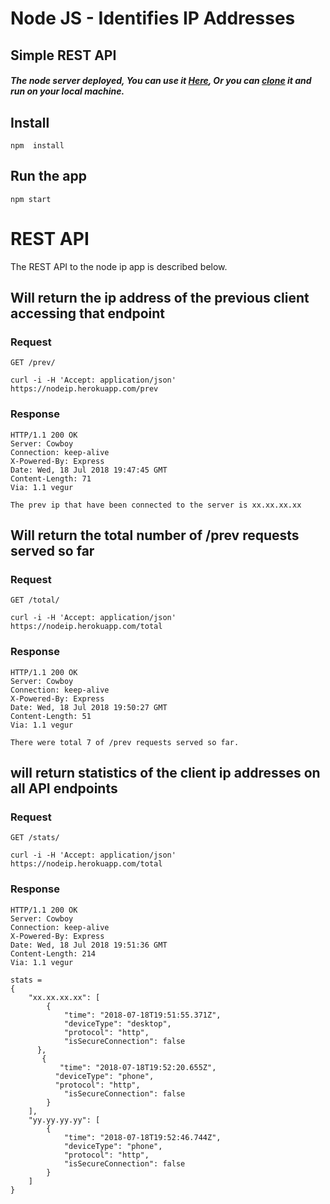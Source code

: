 # Node JS - Identifies IP Addresses
## Simple REST API



##### The node server deployed, You can use it [Here](https://nodeip.herokuapp.com), Or you can [clone](https://github.com/livnoni/NodeIp.git) it and run on your local machine.

## Install

    npm  install

## Run the app

    npm start
    
    
    
# REST API

The REST API to the node ip app is described below.

## Will return the ip address of the previous client accessing that endpoint

### Request

`GET /prev/`

    curl -i -H 'Accept: application/json' https://nodeip.herokuapp.com/prev

### Response
    HTTP/1.1 200 OK
    Server: Cowboy
    Connection: keep-alive
    X-Powered-By: Express
    Date: Wed, 18 Jul 2018 19:47:45 GMT
    Content-Length: 71
    Via: 1.1 vegur
    
    The prev ip that have been connected to the server is xx.xx.xx.xx

## Will return the total number of /prev requests served so far

### Request

`GET /total/`

    curl -i -H 'Accept: application/json' https://nodeip.herokuapp.com/total

### Response
    HTTP/1.1 200 OK
    Server: Cowboy
    Connection: keep-alive
    X-Powered-By: Express
    Date: Wed, 18 Jul 2018 19:50:27 GMT
    Content-Length: 51
    Via: 1.1 vegur
    
    There were total 7 of /prev requests served so far.
    
## will return statistics of the client ip addresses on all API endpoints

### Request

`GET /stats/`

    curl -i -H 'Accept: application/json' https://nodeip.herokuapp.com/total

### Response
    HTTP/1.1 200 OK
    Server: Cowboy
    Connection: keep-alive
    X-Powered-By: Express
    Date: Wed, 18 Jul 2018 19:51:36 GMT
    Content-Length: 214
    Via: 1.1 vegur    
    
    stats = 
    {
        "xx.xx.xx.xx": [
            {
                "time": "2018-07-18T19:51:55.371Z",
                "deviceType": "desktop",
                "protocol": "http",
                "isSecureConnection": false
          },
           {
               "time": "2018-07-18T19:52:20.655Z",
              "deviceType": "phone",
              "protocol": "http",
                "isSecureConnection": false
            }
        ],
        "yy.yy.yy.yy": [
            {
                "time": "2018-07-18T19:52:46.744Z",
                "deviceType": "phone",
                "protocol": "http",
                "isSecureConnection": false
            }
        ]
    }    